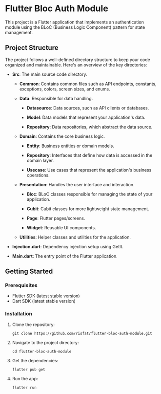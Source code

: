 # Flutter Bloc Auth Module

This project is a Flutter application that implements an authentication module using the BLoC (Business Logic Component) pattern for state management.

## Project Structure

The project follows a well-defined directory structure to keep your code organized and maintainable. Here's an overview of the key directories:

- **Src**: The main source code directory.

    - **Common**: Contains common files such as API endpoints, constants, exceptions, colors, screen sizes, and enums.

    - **Data**: Responsible for data handling.

        - **Datasource**: Data sources, such as API clients or databases.

        - **Model**: Data models that represent your application's data.

        - **Repository**: Data repositories, which abstract the data source.

    - **Domain**: Contains the core business logic.

        - **Entity**: Business entities or domain models.

        - **Repository**: Interfaces that define how data is accessed in the domain layer.

        - **Usecase**: Use cases that represent the application's business operations.

    - **Presentation**: Handles the user interface and interaction.

        - **Bloc**: BLoC classes responsible for managing the state of your application.

        - **Cubit**: Cubit classes for more lightweight state management.

        - **Page**: Flutter pages/screens.

        - **Widget**: Reusable UI components.

    - **Utilities**: Helper classes and utilities for the application.

- **Injection.dart**: Dependency injection setup using GetIt.

- **Main.dart**: The entry point of the Flutter application.


## Getting Started

### Prerequisites

- Flutter SDK (latest stable version)
- Dart SDK (latest stable version)

### Installation

1. Clone the repository:

   `git clone https://github.com/risfat/flutter-bloc-auth-module.git`

2. Navigate to the project directory:

   `cd flutter-bloc-auth-module`

3. Get the dependencies:

   `flutter pub get`

4. Run the app:

   `flutter run`